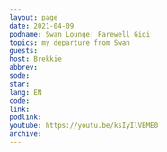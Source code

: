 ```yaml
---
layout: page
date: 2021-04-09
podname: Swan Lounge: Farewell Gigi
topics: my departure from Swan
guests: 
host: Brekkie
abbrev: 
sode: 
star: 
lang: EN
code: 
link: 
podlink: 
youtube: https://youtu.be/ksIyIlVBME0
archive: 
---
```

